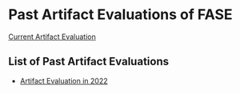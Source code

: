 # Past Artifact Evaluations of FASE
[Current Artifact Evaluation](./index.html)

## List of Past Artifact Evaluations
- [Artifact Evaluation in 2022](fase-ae-2022.html)

